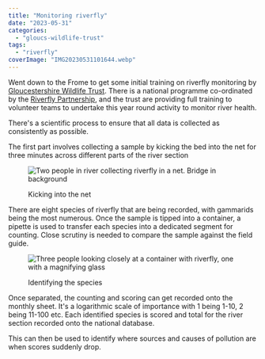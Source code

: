 ```yaml
---
title: "Monitoring riverfly"
date: "2023-05-31"
categories: 
  - "gloucs-wildlife-trust"
tags: 
  - "riverfly"
coverImage: "IMG20230531101644.webp"
---
```


Went down to the Frome to get some initial training on riverfly monitoring by [Gloucestershire Wildlife Trust](https://www.gloucestershirewildlifetrust.co.uk/volunteer). There is a national programme co-ordinated by the [Riverfly Partnership](https://www.riverflies.org/), and the trust are providing full training to volunteer teams to undertake this year round activity to monitor river health.

There's a scientific process to ensure that all data is collected as consistently as possible.

The first part involves collecting a sample by kicking the bed into the net for three minutes across different parts of the river section

<figure>

![Two people in river collecting riverfly in a net. Bridge in background](images/IMG20230531104544-1024x598.webp)

<figcaption>

Kicking into the net

</figcaption>

</figure>

There are eight species of riverfly that are being recorded, with gammarids being the most numerous. Once the sample is tipped into a container, a pipette is used to transfer each species into a dedicated segment for counting. Close scrutiny is needed to compare the sample against the field guide.

<figure>

![Three people looking closely at a container with riverfly, one with a magnifying glass](images/IMG20230531113232-1024x720.webp)

<figcaption>

Identifying the species

</figcaption>

</figure>

Once separated, the counting and scoring can get recorded onto the monthly sheet. It's a logarithmic scale of importance with 1 being 1-10, 2 being 11-100 etc. Each identified species is scored and total for the river section recorded onto the national database.

This can then be used to identify where sources and causes of pollution are when scores suddenly drop.
